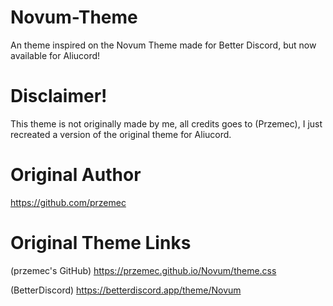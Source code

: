 # Novum-Theme
An theme inspired on the Novum Theme made for Better Discord, but now available for Aliucord!

# Disclaimer!
This theme is not originally made by me, all credits goes to (Przemec), I just recreated a version of the original theme for Aliucord.

# Original Author 
https://github.com/przemec

# Original Theme Links
(przemec's GitHub)
https://przemec.github.io/Novum/theme.css


(BetterDiscord)
https://betterdiscord.app/theme/Novum
